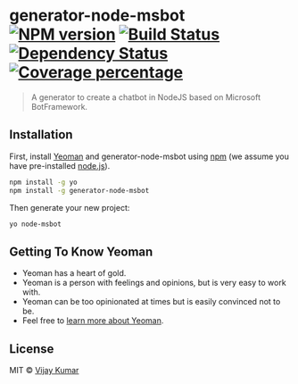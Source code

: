 # generator-node-msbot [![NPM version][npm-image]][npm-url] [![Build Status][travis-image]][travis-url] [![Dependency Status][daviddm-image]][daviddm-url] [![Coverage percentage][coveralls-image]][coveralls-url]
> A generator to create a chatbot in NodeJS based on Microsoft BotFramework.

## Installation

First, install [Yeoman](http://yeoman.io) and generator-node-msbot using [npm](https://www.npmjs.com/) (we assume you have pre-installed [node.js](https://nodejs.org/)).

```bash
npm install -g yo
npm install -g generator-node-msbot
```

Then generate your new project:

```bash
yo node-msbot
```

## Getting To Know Yeoman

 * Yeoman has a heart of gold.
 * Yeoman is a person with feelings and opinions, but is very easy to work with.
 * Yeoman can be too opinionated at times but is easily convinced not to be.
 * Feel free to [learn more about Yeoman](http://yeoman.io/).

## License

MIT © [Vijay Kumar](kasuladevivijay.github.io)


[npm-image]: https://badge.fury.io/js/generator-node-msbot.svg
[npm-url]: https://npmjs.org/package/generator-node-msbot
[travis-image]: https://travis-ci.org/kasuladevivijay/generator-node-msbot.svg?branch=master
[travis-url]: https://travis-ci.org/kasuladevivijay/generator-node-msbot
[daviddm-image]: https://david-dm.org/kasuladevivijay/generator-node-msbot.svg?theme=shields.io
[daviddm-url]: https://david-dm.org/kasuladevivijay/generator-node-msbot
[coveralls-image]: https://coveralls.io/repos/kasuladevivijay/generator-node-msbot/badge.svg
[coveralls-url]: https://coveralls.io/r/kasuladevivijay/generator-node-msbot
